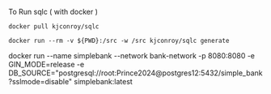 To Run sqlc ( with docker )

    docker pull kjconroy/sqlc

    docker run --rm -v ${PWD}:/src -w /src kjconroy/sqlc generate



docker run --name simplebank --network bank-network -p 8080:8080 -e GIN_MODE=release -e DB_SOURCE="postgresql://root:Prince2024@postgres12:5432/simple_bank?sslmode=disable" simplebank:latest